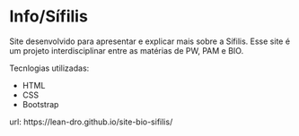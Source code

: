 # Info/Sífilis
<p>Site desenvolvido para apresentar e explicar mais sobre a Sífilis. Esse site é um projeto interdisciplinar entre as matérias de PW, PAM e BIO.</p>
<p>Tecnlogias utilizadas:</p>
<ul>
  <li>HTML</li>
  <li>CSS</li>
  <li>Bootstrap</li>
</ul>
<p>url: https://lean-dro.github.io/site-bio-sifilis/</p>
